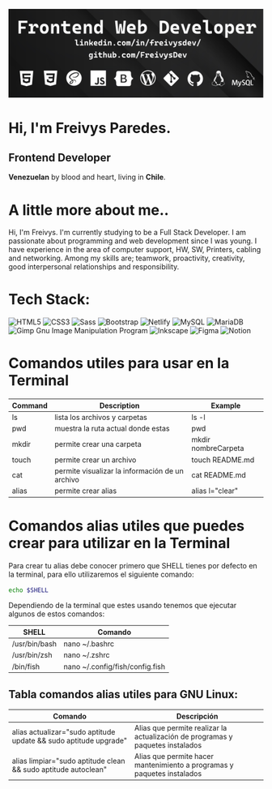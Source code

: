 ![Header Image](./Header.png)

# Hi, I'm **Freivys Paredes**.

## **Frontend Developer**

**Venezuelan** by blood and heart, living in **Chile**.

# A little more about me..

Hi, I'm Freivys. I'm currently studying to be a Full Stack Developer. I am passionate about programming and web development since I was young. I have experience in the area of computer support, HW, SW, Printers, cabling and networking. Among my skills are; teamwork, proactivity, creativity, good interpersonal relationships and responsibility.

# Tech Stack:

![HTML5](https://img.shields.io/badge/html5-%23E34F26.svg?style=for-the-badge&logo=html5&logoColor=white)
![CSS3](https://img.shields.io/badge/css3-%231572B6.svg?style=for-the-badge&logo=css3&logoColor=white)
![Sass](https://img.shields.io/badge/sass-%23CB6699.svg?style=for-the-badge&logo=sass&logoColor=white)
![Bootstrap](https://img.shields.io/badge/bootstrap-%23563D7C.svg?style=for-the-badge&logo=bootstrap&logoColor=white)
![Netlify](https://img.shields.io/badge/netlify-%23000000.svg?style=for-the-badge&logo=netlify&logoColor=#00C7B7)
![MySQL](https://img.shields.io/badge/mysql-%2300f.svg?style=for-the-badge&logo=mysql&logoColor=white)
![MariaDB](https://img.shields.io/badge/MariaDB-003545?style=for-the-badge&logo=mariadb&logoColor=white)
![Gimp Gnu Image Manipulation Program](https://img.shields.io/badge/Gimp-657D8B?style=for-the-badge&logo=gimp&logoColor=FFFFFF)
![Inkscape](https://img.shields.io/badge/Inkscape-e0e0e0?style=for-the-badge&logo=inkscape&logoColor=080A13)
![Figma](https://img.shields.io/badge/figma-%23F24E1E.svg?style=for-the-badge&logo=figma&logoColor=white)
![Notion](https://img.shields.io/badge/Notion-%23000000.svg?style=for-the-badge&logo=notion&logoColor=white)

# Comandos utiles para usar en la Terminal

| Command | Description                                     | Example             |
| ------- | ----------------------------------------------- | ------------------- |
| ls      | lista los archivos y carpetas                   | ls -l               |
| pwd     | muestra la ruta actual donde estas              | pwd                 |
| mkdir   | permite crear una carpeta                       | mkdir nombreCarpeta |
| touch   | permite crear un archivo                        | touch README.md     |
| cat     | permite visualizar la información de un archivo | cat README.md       |
| alias   | permite crear alias                             | alias l="clear"     |

# Comandos alias utiles que puedes crear para utilizar en la Terminal

Para crear tu alias debe conocer primero que SHELL tienes por defecto en la terminal, para ello
utilizaremos el siguiente comando:

```bash
echo $SHELL
```

Dependiendo de la terminal que estes usando tenemos que ejecutar algunos de estos comandos:

| SHELL         | Comando                         |
| ------------- | ------------------------------- |
| /usr/bin/bash | nano ~/.bashrc                  |
| /usr/bin/zsh  | nano ~/.zshrc                   |
| /bin/fish     | nano ~/.config/fish/config.fish |

## Tabla comandos alias utiles para GNU Linux:

| Comando                                                          | Descripción                                                                    |
| ---------------------------------------------------------------- | ------------------------------------------------------------------------------ |
| alias actualizar="sudo aptitude update && sudo aptitude upgrade" | Alias que permite realizar la actualización de programas y paquetes instalados |
| alias limpiar="sudo aptitude clean && sudo aptitude autoclean"   | Alias que permite hacer mantenimiento a programas y paquetes instalados        |
